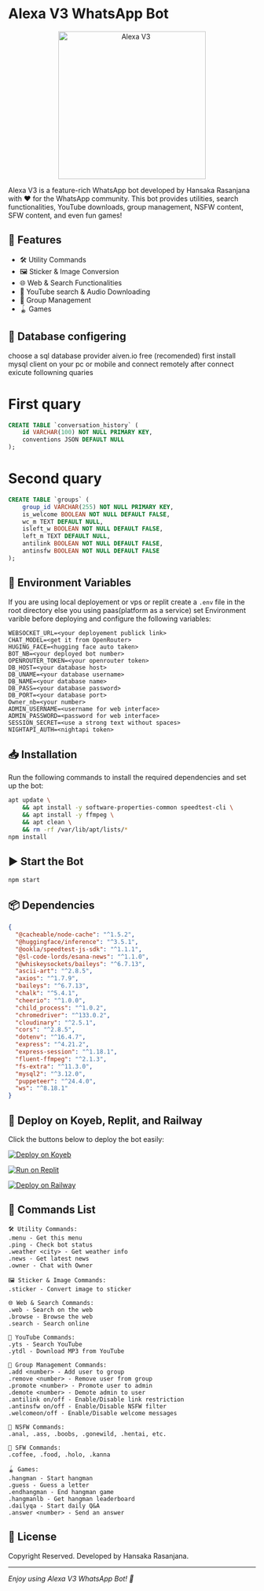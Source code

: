 # Alexa V3 WhatsApp Bot

<p align="center"><img src="./res/img/alexa.jpeg" alt="Alexa V3" width="300" ></p>

Alexa V3 is a feature-rich WhatsApp bot developed by Hansaka Rasanjana with ❤️ for the WhatsApp community. This bot provides utilities, search functionalities, YouTube downloads, group management, NSFW content, SFW content, and even fun games!

## 🚀 Features
- 🛠 Utility Commands
- 🖼 Sticker & Image Conversion
- 🌐 Web & Search Functionalities
- 🎥 YouTube search & Audio Downloading
- 👥 Group Management
- 🪀 Games



## 🔧 Database configering
choose a sql database provider
aiven.io free (recomended)
first install mysql client on your pc or mobile and connect remotely
after connect exicute followning quaries

# First quary
```sql
CREATE TABLE `conversation_history` (
    id VARCHAR(100) NOT NULL PRIMARY KEY,
    conventions JSON DEFAULT NULL
);
```
# Second quary
```sql
CREATE TABLE `groups` (
    group_id VARCHAR(255) NOT NULL PRIMARY KEY,
    is_welcome BOOLEAN NOT NULL DEFAULT FALSE,
    wc_m TEXT DEFAULT NULL,
    isleft_w BOOLEAN NOT NULL DEFAULT FALSE,
    left_m TEXT DEFAULT NULL,
    antilink BOOLEAN NOT NULL DEFAULT FALSE,
    antinsfw BOOLEAN NOT NULL DEFAULT FALSE
);

```


## 🔧 Environment Variables
If you are using local deployement or vps or replit create a `.env` file in the root directory else you using paas(platform as a service) set Environment varible before deploying and configure the following variables:

```env
WEBSOCKET_URL=<your deployement publick link>
CHAT_MODEL=<get it from OpenRouter>
HUGING_FACE=<hugging face auto taken>
BOT_NB=<your deployed bot number>
OPENROUTER_TOKEN=<your openrouter token>
DB_HOST=<your database host>
DB_UNAME=<your database username>
DB_NAME=<your database name>
DB_PASS=<your database password>
DB_PORT=<your database port>
Owner_nb=<your number>
ADMIN_USERNAME=<username for web interface>
ADMIN_PASSWORD=<password for web interface>
SESSION_SECRET=<use a strong text without spaces>
NIGHTAPI_AUTH=<nightapi token>
```

## 📥 Installation
Run the following commands to install the required dependencies and set up the bot:

```sh
apt update \
    && apt install -y software-properties-common speedtest-cli \
    && apt install -y ffmpeg \
    && apt clean \
    && rm -rf /var/lib/apt/lists/*
npm install
```

## ▶️ Start the Bot
```sh
npm start
```

## 📦 Dependencies
```json
{
  "@cacheable/node-cache": "^1.5.2",
  "@huggingface/inference": "^3.5.1",
  "@ookla/speedtest-js-sdk": "^1.1.1",
  "@sl-code-lords/esana-news": "^1.1.0",
  "@whiskeysockets/baileys": "^6.7.13",
  "ascii-art": "^2.8.5",
  "axios": "^1.7.9",
  "baileys": "^6.7.13",
  "chalk": "^5.4.1",
  "cheerio": "^1.0.0",
  "child_process": "^1.0.2",
  "chromedriver": "^133.0.2",
  "cloudinary": "^2.5.1",
  "cors": "^2.8.5",
  "dotenv": "^16.4.7",
  "express": "^4.21.2",
  "express-session": "^1.18.1",
  "fluent-ffmpeg": "^2.1.3",
  "fs-extra": "^11.3.0",
  "mysql2": "^3.12.0",
  "puppeteer": "^24.4.0",
  "ws": "^8.18.1"
}
```

## 🚀 Deploy on Koyeb, Replit, and Railway
Click the buttons below to deploy the bot easily:

[![Deploy on Koyeb](https://www.koyeb.com/static/images/deploy/button.svg)](https://app.koyeb.com/deploy)

[![Run on Replit](https://replit.com/badge/github/hansaka02/alexa-v3)](https://replit.com/github/hansaka02/alexa-v3)

[![Deploy on Railway](https://railway.app/button.svg)](https://railway.app/new/template?repository=https://github.com/hansaka02/alexa-v3)

## 📜 Commands List
```
🛠 Utility Commands:
.menu - Get this menu
.ping - Check bot status
.weather <city> - Get weather info
.news - Get latest news
.owner - Chat with Owner

🖼 Sticker & Image Commands:
.sticker - Convert image to sticker

🌐 Web & Search Commands:
.web - Search on the web
.browse - Browse the web
.search - Search online

🎥 YouTube Commands:
.yts - Search YouTube
.ytdl - Download MP3 from YouTube

👥 Group Management Commands:
.add <number> - Add user to group
.remove <number> - Remove user from group
.promote <number> - Promote user to admin
.demote <number> - Demote admin to user
.antilink on/off - Enable/Disable link restriction
.antinsfw on/off - Enable/Disable NSFW filter
.welcomeon/off - Enable/Disable welcome messages

🔞 NSFW Commands:
.anal, .ass, .boobs, .gonewild, .hentai, etc.

🌸 SFW Commands:
.coffee, .food, .holo, .kanna

🪀 Games:
.hangman - Start hangman
.guess - Guess a letter
.endhangman - End hangman game
.hangmanlb - Get hangman leaderboard
.dailyqa - Start daily Q&A
.answer <number> - Send an answer
```

## 📜 License
Copyright Reserved. Developed by Hansaka Rasanjana.

---
_Enjoy using Alexa V3 WhatsApp Bot! 🚀_

